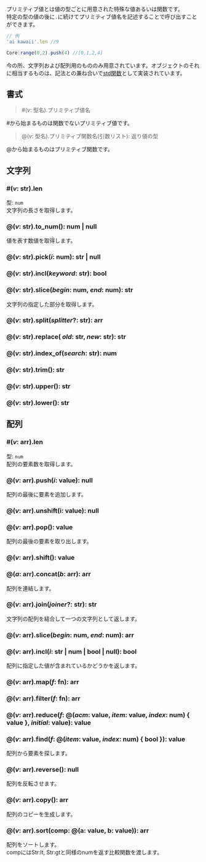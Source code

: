 プリミティブ値とは値の型ごとに用意された特殊な値あるいは関数です。  
特定の型の値の後に`.`に続けてプリミティブ値名を記述することで呼び出すことができます。
```js
// 例
'ai kawaii'.len //9

Core:range(0,2).push(4) //[0,1,2,4]
```
今の所、文字列および配列用のもののみ用意されています。オブジェクトのそれに相当するものは、記法との兼ね合いで[std関数](std.md#-obj)として実装されています。

## 書式
> #(_v_: 型名).プリミティブ値名

\#から始まるものは関数でないプリミティブ値です。
> @(_v_: 型名).プリミティブ関数名(引数リスト): 返り値の型

\@から始まるものはプリミティブ関数です。

## 文字列
### #(_v_: str).len
型: `num`  
文字列の長さを取得します。  

### @(_v_: str).to_num(): num | null
値を表す数値を取得します。  

### @(_v_: str).pick(_i_: num): str | null

### @(_v_: str).incl(_keyword_: str): bool

### @(_v_: str).slice(_begin_: num, _end_: num): str
文字列の指定した部分を取得します。  

### @(_v_: str).split(_splitter_?: str): arr<str>

### @(_v_: str).replace( _old_: str, _new_: str): str

### @(_v_: str).index_of(_search_: str): num

### @(_v_: str).trim(): str

### @(_v_: str).upper(): str

### @(_v_: str).lower(): str

## 配列
### #(_v_: arr).len
型: `num`  
配列の要素数を取得します。

### @(_v_: arr).push(_i_: value): null
配列の最後に要素を追加します。

### @(_v_: arr).unshift(i: value): null

### @(_v_: arr).pop(): value
配列の最後の要素を取り出します。

### @(_v_: arr).shift(): value

### @(_a_: arr).concat(_b_: arr): arr
配列を連結します。

### @(_v_: arr<str>).join(_joiner_?: str): str
文字列の配列を結合して一つの文字列として返します。  

### @(_v_: arr).slice(_begin_: num, _end_: num): arr

### @(_v_: arr).incl(_i_: str | num | bool | null): bool
配列に指定した値が含まれているかどうかを返します。  

### @(_v_: arr).map(_f_: fn): arr

### @(_v_: arr).filter(_f_: fn): arr

### @(_v_: arr).reduce(_f_: @(_acm_: value, _item_: value, _index_: num) { value }, _initial_: value): value

### @(_v_: arr).find(_f_: @(_item_: value, _index_: num) { bool }): value
配列から要素を探します。  

### @(_v_: arr).reverse(): null
配列を反転させます。  

### @(_v_: arr).copy(): arr
配列のコピーを生成します。  

### @(_v_: arr).sort(comp: @(a: value, b: value)): arr
配列をソートします。  
compにはStr:lt, Str:gtと同様のnumを返す比較関数を渡します。
